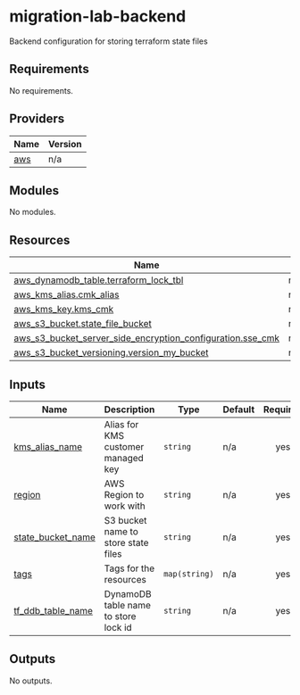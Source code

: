 # migration-lab-backend
Backend configuration for storing terraform state files
<!-- BEGIN_TF_DOCS -->
## Requirements

No requirements.

## Providers

| Name | Version |
|------|---------|
| <a name="provider_aws"></a> [aws](#provider\_aws) | n/a |

## Modules

No modules.

## Resources

| Name | Type |
|------|------|
| [aws_dynamodb_table.terraform_lock_tbl](https://registry.terraform.io/providers/hashicorp/aws/latest/docs/resources/dynamodb_table) | resource |
| [aws_kms_alias.cmk_alias](https://registry.terraform.io/providers/hashicorp/aws/latest/docs/resources/kms_alias) | resource |
| [aws_kms_key.kms_cmk](https://registry.terraform.io/providers/hashicorp/aws/latest/docs/resources/kms_key) | resource |
| [aws_s3_bucket.state_file_bucket](https://registry.terraform.io/providers/hashicorp/aws/latest/docs/resources/s3_bucket) | resource |
| [aws_s3_bucket_server_side_encryption_configuration.sse_cmk](https://registry.terraform.io/providers/hashicorp/aws/latest/docs/resources/s3_bucket_server_side_encryption_configuration) | resource |
| [aws_s3_bucket_versioning.version_my_bucket](https://registry.terraform.io/providers/hashicorp/aws/latest/docs/resources/s3_bucket_versioning) | resource |

## Inputs

| Name | Description | Type | Default | Required |
|------|-------------|------|---------|:--------:|
| <a name="input_kms_alias_name"></a> [kms\_alias\_name](#input\_kms\_alias\_name) | Alias for KMS customer managed key | `string` | n/a | yes |
| <a name="input_region"></a> [region](#input\_region) | AWS Region to work with | `string` | n/a | yes |
| <a name="input_state_bucket_name"></a> [state\_bucket\_name](#input\_state\_bucket\_name) | S3 bucket name to store state files | `string` | n/a | yes |
| <a name="input_tags"></a> [tags](#input\_tags) | Tags for the resources | `map(string)` | n/a | yes |
| <a name="input_tf_ddb_table_name"></a> [tf\_ddb\_table\_name](#input\_tf\_ddb\_table\_name) | DynamoDB table name to store lock id | `string` | n/a | yes |

## Outputs

No outputs.
<!-- END_TF_DOCS -->